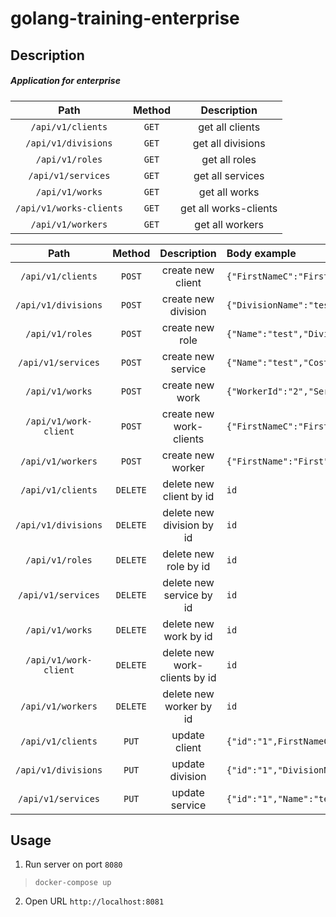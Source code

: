 # golang-training-enterprise

## Description

##### Application for enterprise

|Path|Method|Description|
|:---:|:---:|:---:|
|```/api/v1/clients```|```GET```|get all clients|
|```/api/v1/divisions```|```GET```|get all divisions|
|```/api/v1/roles```|```GET```|get all roles|
|```/api/v1/services```|```GET```|get all services|
|```/api/v1/works```|```GET```|get all works|
|```/api/v1/works-clients```|```GET```|get all works-clients|
|```/api/v1/workers```|```GET```|get all workers|

|Path|Method|Description|Body example|
|:---:|:---:|:---:|:---|
|```/api/v1/clients```|```POST```|create new client|```{"FirstNameC":"First","LastNameC":"Last","MiddleNameC":"Middle","PhoneNumberC":"+37525333333"}```|
|```/api/v1/divisions```|```POST```|create new division|```{"DivisionName":"test"}```|
|```/api/v1/roles```|```POST```|create new role|```{"Name":"test","DivisionName":"testD"}```|
|```/api/v1/services```|```POST```|create new service|```{"Name":"test","Cost":"22"}```|
|```/api/v1/works```|```POST```|create new work|```{"WorkerId":"2","ServiceId":"3"}```|
|```/api/v1/work-client```|```POST```|create new work-clients|```{"FirstNameC":"First","LastNameC":"Last","MiddleNameC":"MiddleNameC","PhoneNumberC":"+37525333333"}```|
|```/api/v1/workers```|```POST```|create new worker|```{"FirstName":"First","LastName":"Last","MiddleName":"MiddleNameC","PhoneNumber":"+37525333333","RoleId":"3"}```|
|```/api/v1/clients```|```DELETE```|delete new client by id|```id```|
|```/api/v1/divisions```|```DELETE```|delete new division by id|```id```|
|```/api/v1/roles```|```DELETE```|delete new role by id|```id```|
|```/api/v1/services```|```DELETE```|delete new service by id|```id```|
|```/api/v1/works```|```DELETE```|delete new work by id|```id```|
|```/api/v1/work-client```|```DELETE```|delete new work-clients by id|```id```|
|```/api/v1/workers```|```DELETE```|delete new worker by id|```id```|
|```/api/v1/clients```|```PUT```|update client|```{"id":"1",FirstNameC":"First","LastNameC":"Last","MiddleNameC":"Middle","PhoneNumberC":"+37525333333"}```|
|```/api/v1/divisions```|```PUT```|update division|```{"id":"1","DivisionName":"test"}```|
|```/api/v1/services```|```PUT```|update service|```{"id":"1","Name":"test","Cost":"22"}```|

## Usage

1. Run server on port ```8080```

> ```docker-compose up```

2. Open URL ```http://localhost:8081```